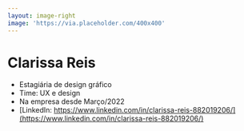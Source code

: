 ```yaml
---
layout: image-right
image: 'https://via.placeholder.com/400x400'
---
```

# Clarissa Reis

* Estagiária de design gráfico
* Time: UX e design
* Na empresa desde Março/2022
* [LinkedIn: https://www.linkedin.com/in/clarissa-reis-882019206/](https://www.linkedin.com/in/clarissa-reis-882019206/)